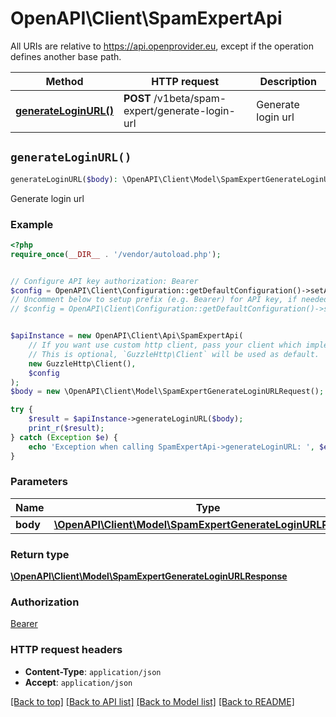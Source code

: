 # OpenAPI\Client\SpamExpertApi

All URIs are relative to https://api.openprovider.eu, except if the operation defines another base path.

| Method | HTTP request | Description |
| ------------- | ------------- | ------------- |
| [**generateLoginURL()**](SpamExpertApi.md#generateLoginURL) | **POST** /v1beta/spam-expert/generate-login-url | Generate login url |


## `generateLoginURL()`

```php
generateLoginURL($body): \OpenAPI\Client\Model\SpamExpertGenerateLoginURLResponse
```

Generate login url

### Example

```php
<?php
require_once(__DIR__ . '/vendor/autoload.php');


// Configure API key authorization: Bearer
$config = OpenAPI\Client\Configuration::getDefaultConfiguration()->setApiKey('Authorization', 'YOUR_API_KEY');
// Uncomment below to setup prefix (e.g. Bearer) for API key, if needed
// $config = OpenAPI\Client\Configuration::getDefaultConfiguration()->setApiKeyPrefix('Authorization', 'Bearer');


$apiInstance = new OpenAPI\Client\Api\SpamExpertApi(
    // If you want use custom http client, pass your client which implements `GuzzleHttp\ClientInterface`.
    // This is optional, `GuzzleHttp\Client` will be used as default.
    new GuzzleHttp\Client(),
    $config
);
$body = new \OpenAPI\Client\Model\SpamExpertGenerateLoginURLRequest(); // \OpenAPI\Client\Model\SpamExpertGenerateLoginURLRequest

try {
    $result = $apiInstance->generateLoginURL($body);
    print_r($result);
} catch (Exception $e) {
    echo 'Exception when calling SpamExpertApi->generateLoginURL: ', $e->getMessage(), PHP_EOL;
}
```

### Parameters

| Name | Type | Description  | Notes |
| ------------- | ------------- | ------------- | ------------- |
| **body** | [**\OpenAPI\Client\Model\SpamExpertGenerateLoginURLRequest**](../Model/SpamExpertGenerateLoginURLRequest.md)|  | |

### Return type

[**\OpenAPI\Client\Model\SpamExpertGenerateLoginURLResponse**](../Model/SpamExpertGenerateLoginURLResponse.md)

### Authorization

[Bearer](../../README.md#Bearer)

### HTTP request headers

- **Content-Type**: `application/json`
- **Accept**: `application/json`

[[Back to top]](#) [[Back to API list]](../../README.md#endpoints)
[[Back to Model list]](../../README.md#models)
[[Back to README]](../../README.md)
